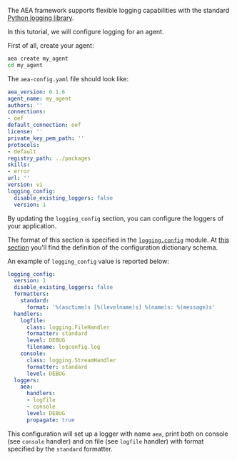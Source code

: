 The AEA framework supports flexible logging capabilities with the standard [Python logging library](https://docs.python.org/3/library/logging.html).

In this tutorial, we will configure logging for an agent.

First of all, create your agent:


``` bash
aea create my_agent
cd my_agent
```

The `aea-config.yaml` file should look like:
```yaml
aea_version: 0.1.6
agent_name: my_agent
authors: ''
connections:
- oef
default_connection: oef
license: ''
private_key_pem_path: ''
protocols:
- default
registry_path: ../packages
skills:
- error
url: ''
version: v1
logging_config:
  disable_existing_loggers: false
  version: 1
```

By updating the `logging_config` section, you can configure 
the loggers of your application.

The format of this section is specified in the 
[`logging.config`](https://docs.python.org/3/library/logging.config.html)
module.
At [this section](https://docs.python.org/3/library/logging.config.html#configuration-dictionary-schema) 
you'll find the definition of the configuration dictionary schema.

An example of `logging_config` value is reported below:

```yaml
logging_config:
  version: 1
  disable_existing_loggers: false
  formatters:
    standard:
      format: '%(asctime)s [%(levelname)s] %(name)s: %(message)s'
  handlers:
    logfile:
      class: logging.FileHandler
      formatter: standard
      level: DEBUG
      filename: logconfig.log
    console:
      class: logging.StreamHandler
      formatter: standard
      level: DEBUG
  loggers:
    aea:
      handlers:
      - logfile
      - console
      level: DEBUG
      propagate: true
```

This configuration will set up a logger with name `aea`,
print both on console (see `console` handler) and on file
(see `logfile` handler) with format specified by the 
`standard` formatter.


<br />